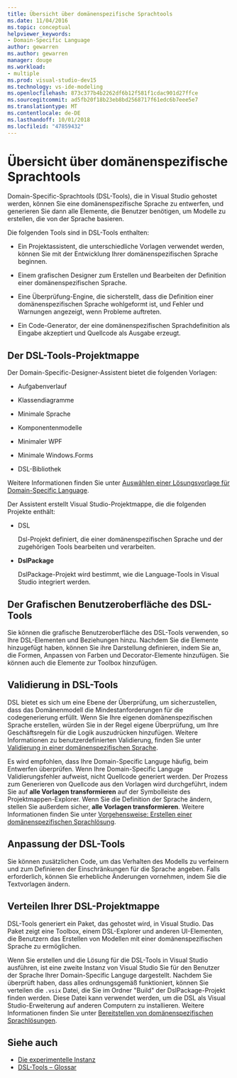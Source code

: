 ```yaml
---
title: Übersicht über domänenspezifische Sprachtools
ms.date: 11/04/2016
ms.topic: conceptual
helpviewer_keywords:
- Domain-Specific Language
author: gewarren
ms.author: gewarren
manager: douge
ms.workload:
- multiple
ms.prod: visual-studio-dev15
ms.technology: vs-ide-modeling
ms.openlocfilehash: 873c377b4b2262df6b12f581f1cdac901d27ffce
ms.sourcegitcommit: ad5fb20f18b23eb8bd2568717f61edc6b7eee5e7
ms.translationtype: MT
ms.contentlocale: de-DE
ms.lasthandoff: 10/01/2018
ms.locfileid: "47859432"
---
```

# <a name="overview-of-domain-specific-language-tools"></a>Übersicht über domänenspezifische Sprachtools
Domain-Specific-Sprachtools (DSL-Tools), die in Visual Studio gehostet werden, können Sie eine domänenspezifische Sprache zu entwerfen, und generieren Sie dann alle Elemente, die Benutzer benötigen, um Modelle zu erstellen, die von der Sprache basieren.

 Die folgenden Tools sind in DSL-Tools enthalten:

-   Ein Projektassistent, die unterschiedliche Vorlagen verwendet werden, können Sie mit der Entwicklung Ihrer domänenspezifischen Sprache beginnen.

-   Einem grafischen Designer zum Erstellen und Bearbeiten der Definition einer domänenspezifischen Sprache.

-   Eine Überprüfung-Engine, die sicherstellt, dass die Definition einer domänenspezifischen Sprache wohlgeformt ist, und Fehler und Warnungen angezeigt, wenn Probleme auftreten.

-   Ein Code-Generator, der eine domänenspezifischen Sprachdefinition als Eingabe akzeptiert und Quellcode als Ausgabe erzeugt.

## <a name="the-dsl-tools-solution"></a>Der DSL-Tools-Projektmappe
 Der Domain-Specific-Designer-Assistent bietet die folgenden Vorlagen:

-   Aufgabenverlauf

-   Klassendiagramme

-   Minimale Sprache

-   Komponentenmodelle

-   Minimaler WPF

-   Minimale Windows.Forms

-   DSL-Bibliothek

 Weitere Informationen finden Sie unter [Auswählen einer Lösungsvorlage für Domain-Specific Language](../modeling/choosing-a-domain-specific-language-solution-template.md).

 Der Assistent erstellt Visual Studio-Projektmappe, die die folgenden Projekte enthält:

-   DSL

     Dsl-Projekt definiert, die einer domänenspezifischen Sprache und der zugehörigen Tools bearbeiten und verarbeiten.

-   **DslPackage**

     DslPackage-Projekt wird bestimmt, wie die Language-Tools in Visual Studio integriert werden.

## <a name="the-dsl-tools-graphical-interface"></a>Der Grafischen Benutzeroberfläche des DSL-Tools
 Sie können die grafische Benutzeroberfläche des DSL-Tools verwenden, so Ihre DSL-Elementen und Beziehungen hinzu. Nachdem Sie die Elemente hinzugefügt haben, können Sie ihre Darstellung definieren, indem Sie an, die Formen, Anpassen von Farben und Decorator-Elemente hinzufügen. Sie können auch die Elemente zur Toolbox hinzufügen.

## <a name="validation-in-dsl-tools"></a>Validierung in DSL-Tools
 DSL bietet es sich um eine Ebene der Überprüfung, um sicherzustellen, dass das Domänenmodell die Mindestanforderungen für die codegenerierung erfüllt. Wenn Sie Ihre eigenen domänenspezifischen Sprache erstellen, würden Sie in der Regel eigene Überprüfung, um Ihre Geschäftsregeln für die Logik auszudrücken hinzufügen. Weitere Informationen zu benutzerdefinierten Validierung, finden Sie unter [Validierung in einer domänenspezifischen Sprache](../modeling/validation-in-a-domain-specific-language.md).

 Es wird empfohlen, dass Ihre Domain-Specific Languge häufig, beim Entwerfen überprüfen. Wenn Ihre Domain-Specific Languge Validierungsfehler aufweist, nicht Quellcode generiert werden. Der Prozess zum Generieren von Quellcode aus den Vorlagen wird durchgeführt, indem Sie auf **alle Vorlagen transformieren** auf der Symbolleiste des Projektmappen-Explorer. Wenn Sie die Definition der Sprache ändern, stellen Sie außerdem sicher, **alle Vorlagen transformieren**. Weitere Informationen finden Sie unter [Vorgehensweise: Erstellen einer domänenspezifischen Sprachlösung](../modeling/how-to-create-a-domain-specific-language-solution.md).

## <a name="customization-of-dsl-tools"></a>Anpassung der DSL-Tools
 Sie können zusätzlichen Code, um das Verhalten des Modells zu verfeinern und zum Definieren der Einschränkungen für die Sprache angeben. Falls erforderlich, können Sie erhebliche Änderungen vornehmen, indem Sie die Textvorlagen ändern.

## <a name="distributing-your-dsl-solution"></a>Verteilen Ihrer DSL-Projektmappe
 DSL-Tools generiert ein Paket, das gehostet wird, in Visual Studio. Das Paket zeigt eine Toolbox, einem DSL-Explorer und anderen UI-Elementen, die Benutzern das Erstellen von Modellen mit einer domänenspezifischen Sprache zu ermöglichen.

 Wenn Sie erstellen und die Lösung für die DSL-Tools in Visual Studio ausführen, ist eine zweite Instanz von Visual Studio Sie für den Benutzer der Sprache Ihrer Domain-Specific Languge dargestellt. Nachdem Sie überprüft haben, dass alles ordnungsgemäß funktioniert, können Sie verteilen die `.vsix` Datei, die Sie im Ordner "Build" der DslPackage-Projekt finden werden. Diese Datei kann verwendet werden, um die DSL als Visual Studio-Erweiterung auf anderen Computern zu installieren.  Weitere Informationen finden Sie unter [Bereitstellen von domänenspezifischen Sprachlösungen](../modeling/deploying-domain-specific-language-solutions.md).

## <a name="see-also"></a>Siehe auch

- [Die experimentelle Instanz](../extensibility/the-experimental-instance.md)
- [DSL-Tools – Glossar](http://msdn.microsoft.com/ca5e84cb-a315-465c-be24-76aa3df276aa)